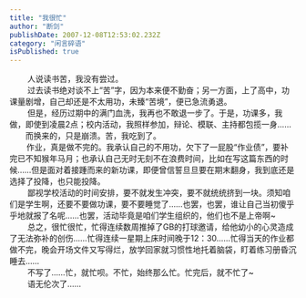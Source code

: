 ```yaml
---
title: "我很忙"
author: "断剑"
publishDate: 2007-12-08T12:53:02.232Z
category: "闲言碎语"
isPublished: true
---
```


<P>&nbsp;&nbsp;&nbsp;&nbsp;&nbsp;&nbsp;&nbsp; 人说读书苦，我没有尝过。<BR>&nbsp;&nbsp;&nbsp;&nbsp;&nbsp;&nbsp;&nbsp; 过去读书绝对谈不上“苦”字，因为本来便不勤奋；另一方面，上了高中，功课量剧增，自己却还是不太用功，未臻“苦境”，便已急流勇退。<BR>&nbsp;&nbsp;&nbsp;&nbsp;&nbsp;&nbsp;&nbsp; 但是，经历过期中的满门血洗，我再也不敢退一步了。于是，功课多，我做，即使到凌晨2点；校内活动，我照样参加，辩论、模联、主持都包揽一身……<BR>　　而换来的，只是崩溃。苦，我吃到了。<BR>&nbsp;&nbsp;&nbsp; 　作业，真是做不完的。我承认自己的不用功，欠下了一屁股“作业债”，要补完已不知猴年马月；也承认自己无时无刻不在浪费时间，比如在写这篇东西的时候……但是面对着接踵而来的新功课，即便曾信誓旦旦要在期末翻身，我到底还是选择了投降，也只能投降。<BR>&nbsp;&nbsp;&nbsp;&nbsp;&nbsp;&nbsp;&nbsp; 鄙视学校活动的时间安排，要不就发生冲突，要不就统统挤到一块。须知咱们是学生啊，还要不要做功课，要不要睡觉了……也罢，也罢，谁让自己当初傻乎乎地就报了名呢……也罢，活动毕竟是咱们学生组织的，他们也不是上帝啊~<BR>&nbsp;&nbsp;&nbsp;&nbsp;&nbsp;&nbsp;&nbsp; 总之，很忙很忙，忙得连续数周推掉了GB的打球邀请，给他幼小的心灵造成了无法弥补的创伤……忙得连续一星期上床时间晚于12：30……忙得当天的作业都做不完，晚会开场文件又写得烂，放学回家就习惯性地托着脑袋，盯着练习册昏沉睡去……<BR>&nbsp;&nbsp;&nbsp;&nbsp;&nbsp;&nbsp;&nbsp; 不写了……忙，就忙呗。不忙，始终那么忙。忙完后，就不忙了~<BR>&nbsp;&nbsp;&nbsp;&nbsp;&nbsp;&nbsp;&nbsp; 语无伦次了……</P>